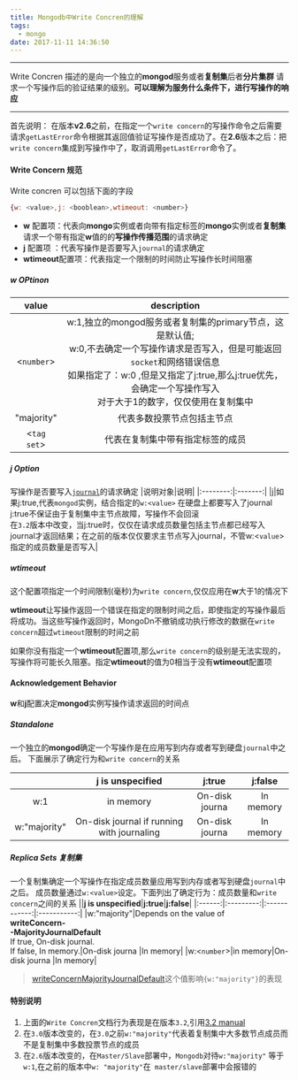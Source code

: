 ```yaml
---
title: Mongodb中Write Concren的理解
tags:
  - mongo
date: 2017-11-11 14:36:50
---
```


----------------------------------------------------------------
Write Concren 描述的是向一个独立的**mongod**服务或者**复制集**后者**分片集群**
请求一个写操作后的验证结果的级别。**可以理解为服务什么条件下，进行写操作的响应**

----------------------------------------------------------------
<!--more-->

首先说明：
在版本**v2.6**之前，在指定一个`write concern`的写操作命令之后需要请求`getLastError`命令根据其返回值验证写操作是否成功了。在**2.6**版本之后：把`write concern`集成到写操作中了，取消调用`getLastError`命令了。

#### Write Concern 规范


Write concren 可以包括下面的字段
```js
{w: <value>,j: <booblean>,wtimeout: <number>}
```
* **w** 配置项：代表向**mongo**实例或者向带有指定标签的**mongo**实例或者**复制集**请求一个带有指定**w**值的的**写操作传播范围**的请求确定
* **j** 配置项 ：代表写操作是否要写入`journal`的请求确定
* **wtimeout**配置项：代表指定一个限制的时间防止写操作长时间阻塞 

##### w OPtinon

|value|description|
|:----:|:-----------:|
| <`number`> |w:1,独立的mongod服务或者复制集的primary节点，这是默认值;<br> w:0,不去确定一个写操作请求是否写入，但是可能返回`socket`和网络错误信息<br>如果指定了：w:0 ,但是又指定了j:true,那么j:true优先，会确定一个写操作写入<br>对于大于1的数字，仅仅使用在复制集中|
|"majority"|代表多数投票节点包括主节点|
|<`tag set`>|代表在复制集中带有指定标签的成员|

##### j Option

写操作是否要写入[`journal`](https://docs.mongodb.com/manual/core/journaling/)的请求确定
|说明对象|说明|
|:--------:|:-------:|
|j|如果j:true,代表`mongod`实例，结合指定的`w:<value>` 在硬盘上都要写入了journal<br>j:true不保证由于复制集中主节点故障，写操作不会回滚<br>在`3.2`版本中改变，当j:true时，仅仅在请求成员数量包括主节点都已经写入journal才返回结果；在之前的版本仅仅要求主节点写入journal，不管w:<`value`>指定的成员数量是否写入|

##### wtimeout

这个配置项指定一个时间限制(毫秒)为`write concern`,仅仅应用在**w**大于1的情况下

 **wtimeout**让写操作返回一个错误在指定的限制时间之后，即使指定的写操作最后将成功。当这些写操作返回时，MongoDn不撤销成功执行修改的数据在`write concern`超过`wtimeout`限制的时间之前

 如果你没有指定一个**wtimeout**配置项,那么`write concern`的级别是无法实现的，写操作将可能长久阻塞。指定**wtimeout**的值为0相当于没有**wtimeout**配置项

#### Acknowledgement Behavior

**w**和**j**配置决定**mongod**实例写操作请求返回的时间点

##### Standalone

一个独立的**mongod**确定一个写操作是在应用写到内存或者写到硬盘`journal`中之后。
下面展示了确定行为和`write concern`的关系

||**j is unspecified**|**j:true**|**j:false**|
|:------:|:---------:|:------------:|:-----------:|
|w:1|in memory|On-disk journa |In memory|
|w:"majority"|On-disk journal if running with journaling|On-disk journa |In memory|

##### Replica Sets 复制集

一个复制集确定一个写操作在指定成员数量应用写到内存或者写到硬盘`journal`中之后。
成员数量通过`w:<value>`设定。下面列出了确定行为：成员数量和`write concern`之间的关系
||**j is unspecified**|**j:true**|**j:false**|
|:------:|:---------:|:------------:|:-----------:|
|w:"majority"|Depends on the value of <br>**writeConcern-<br>-MajorityJournalDefault** <br>If true, On-disk journal.<br>If false, In memory.|On-disk journa |In memory|
|w:<`number`>|in memory|On-disk journa |In memory|

>[writeConcernMajorityJournalDefault](https://docs.mongodb.com/manual/reference/replica-configuration/#rsconf.writeConcernMajorityJournalDefault)这个值影响`{w:"majority"}`的表现


#### 特别说明

1. 上面的`Write Concren`文档行为表现是在版本`3.2`,引用[3.2 manual](https://docs.mongodb.com/v3.2/reference/write-concern/)
2. 在`3.0`版本改变的，在`3.0`之前`w:"majority"`代表着复制集中大多数节点成员而不是复制集中多数投票节点的成员
3. 在`2.6`版本改变的，在`Master/Slave`部署中，`Mongodb`对待`w:"majority"` 等于`w:1`,在之前的版本中`w: "majority"`在` master/slave`部署中会报错的